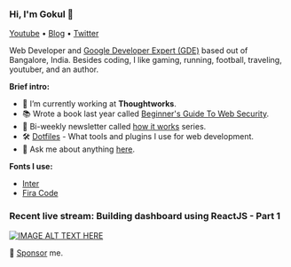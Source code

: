 ### Hi, I'm Gokul 👋

[Youtube](https://bit.ly/SubscribeToGokul) • [Blog](https://gokul.site) • [Twitter](https://twitter.com/gokul_i)

Web Developer and [Google Developer Expert (GDE)](https://developers.google.com/community/experts/directory/profile/profile-gokulakrishnan_kalaikovan) based out of Bangalore, India. Besides coding, I like gaming, running, football, traveling, youtuber, and an author.

**Brief intro:**

- 💼 I’m currently working at <b>Thoughtworks</b>.
- 📚 Wrote a book last year called [Beginner's Guide To Web Security](https://gokul.site/book).
- 📩 Bi-weekly newsletter called [how it works](https://how-it-works.dev) series.
- 🛠 [Dotfiles](https://github.com/gokulkrishh/dotfiles) - What tools and plugins I use for web development.
- 💬 Ask me about anything [here](https://github.com/gokulkrishh/gokulkrishh/issues).

**Fonts I use:**

- [Inter](https://rsms.me/inter)
- [Fira Code](https://github.com/tonsky/FiraCode)

### **Recent live stream:** Building dashboard using ReactJS - Part 1

[![IMAGE ALT TEXT HERE](https://img.youtube.com/vi/R5PBgMawlfc/0.jpg)](https://www.youtube.com/watch?v=R5PBgMawlfc)

🔗 [Sponsor](https://www.paypal.me/gokulkrishh) me.
